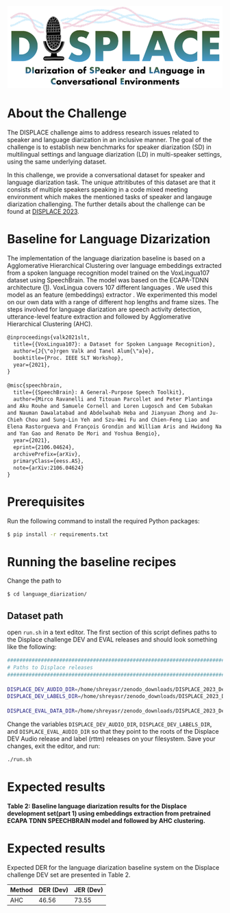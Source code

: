 <div align="left"><img src="../displace_img.png" width="550"/></div>

# About the Challenge
The DISPLACE challenge aims to address research issues related to speaker and language diarization in an inclusive manner. The goal of the challenge is to establish new benchmarks for speaker diarization (SD) in multilingual settings and language diarization (LD) in multi-speaker settings, using the same underlying dataset. 

In this challenge, we provide a conversational dataset for speaker and language diarization task. The unique attritibutes of this dataset are that it consists of multiple speakers speaking in a code mixed meeting environment which makes the mentioned tasks of speaker and langauge diarization challenging. The further details about the challenge can be found at [DISPLACE 2023](https://displace2023.github.io/). 

# Baseline for Language Dizarization
The implementation of the language diarization baseline is based on a Agglomerative Hierarchical Clustering over language embeddings extracted from a spoken language recognition model trained on the VoxLingua107 dataset using SpeechBrain. The model was based on the ECAPA-TDNN architecture ([1](https://arxiv.org/abs/2005.07143)). VoxLingua covers 107 different languages . We used this model as an feature (embeddings) extractor . We experimented this model on our own data with a range of different hop lengths and frame sizes. 
The steps involved for language diarization are speech activity detection, utterance-level feature extraction and followed by Agglomerative Hierarchical Clustering (AHC). 
```
@inproceedings{valk2021slt,
  title={{VoxLingua107}: a Dataset for Spoken Language Recognition},
  author={J{\"o}rgen Valk and Tanel Alum{\"a}e},
  booktitle={Proc. IEEE SLT Workshop},
  year={2021},
}

@misc{speechbrain,
  title={{SpeechBrain}: A General-Purpose Speech Toolkit},
  author={Mirco Ravanelli and Titouan Parcollet and Peter Plantinga and Aku Rouhe and Samuele Cornell and Loren Lugosch and Cem Subakan and Nauman Dawalatabad and Abdelwahab Heba and Jianyuan Zhong and Ju-Chieh Chou and Sung-Lin Yeh and Szu-Wei Fu and Chien-Feng Liao and Elena Rastorgueva and François Grondin and William Aris and Hwidong Na and Yan Gao and Renato De Mori and Yoshua Bengio},
  year={2021},
  eprint={2106.04624},
  archivePrefix={arXiv},
  primaryClass={eess.AS},
  note={arXiv:2106.04624}
}

```
# Prerequisites
Run the following command to install the required Python packages:
```bash
$ pip install -r requirements.txt
```

# Running the baseline recipes
Change the path to
```bash
$ cd language_diarization/
```


## Dataset path
open ``run.sh`` in a text editor. The first section of this script defines paths to the Displace challenge DEV and EVAL releases and should look something like the following:

```bash
################################################################################
# Paths to Displace releases
################################################################################

DISPLACE_DEV_AUDIO_DIR=/home/shreyasr/zenodo_downloads/DISPLACE_2023_Dev-Part1_Release/
DISPLACE_DEV_LABELS_DIR=/home/shreyasr/zenodo_downloads/DISPLACE_2023_Dev-Part1_Label_Release

DISPLACE_EVAL_DATA_DIR=/home/shreyasr/zenodo_downloads/DISPLACE_2023_Dev-Part1_Release/

```
  
Change the variables ``DISPLACE_DEV_AUDIO_DIR``, ``DISPLACE_DEV_LABELS_DIR``, and ``DISPLACE_EVAL_AUDIO_DIR`` so that they point to the roots of the Displace DEV Audio release and label (rttm) releases on your filesystem. Save your changes, exit the editor, and run:

```bash
./run.sh
```



# Expected results
**Table 2: Baseline language diarization results for the Displace development set(part 1) using embeddings extraction from pretrained ECAPA TDNN SPEECHBRAIN model and  followed by AHC clustering.**
# Expected results

Expected DER for the language diarization baseline system on the Displace challenge DEV set are presented in Table 2.


|  Method       | DER (Dev)   |  JER (Dev)  | 
| ------------  | ----------- | ----------- |
| AHC           |   46.56     |   73.55     |    


